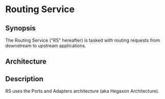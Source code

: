 # Routing Service

## Synopsis

The Routing Service ("RS" hereafter) is tasked with routing requests from downstream to upstream applications.

## Architecture

## Description

RS uses the Ports and Adapters architecture (aka Hegaxon Architecture).
